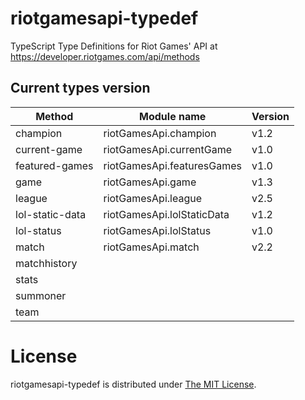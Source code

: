 # riotgamesapi-typedef
TypeScript Type Definitions for Riot Games' API at https://developer.riotgames.com/api/methods

## Current types version
| Method        	| Module name | Version 	|
|-----------------	|----------- |------	|
| champion        	| riotGamesApi.champion | v1.2 |
| current-game    	| riotGamesApi.currentGame | v1.0 |
| featured-games  	| riotGamesApi.featuresGames | v1.0 |
| game            	| riotGamesApi.game | v1.3 |
| league          	| riotGamesApi.league | v2.5 |
| lol-static-data 	| riotGamesApi.lolStaticData | v1.2 |
| lol-status      	| riotGamesApi.lolStatus | v1.0 |
| match           	| riotGamesApi.match | v2.2 |
| matchhistory    	|      	|
| stats           	|      	|
| summoner        	|      	|
| team            	|      	|

License
=======

riotgamesapi-typedef is distributed under [The MIT License](http://opensource.org/licenses/MIT).
